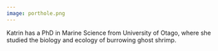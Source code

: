 ```yaml
---
image: porthole.png
---
```


Katrin has a PhD in Marine Science from University of Otago,
where she studied the biology and ecology of burrowing ghost shrimp.

